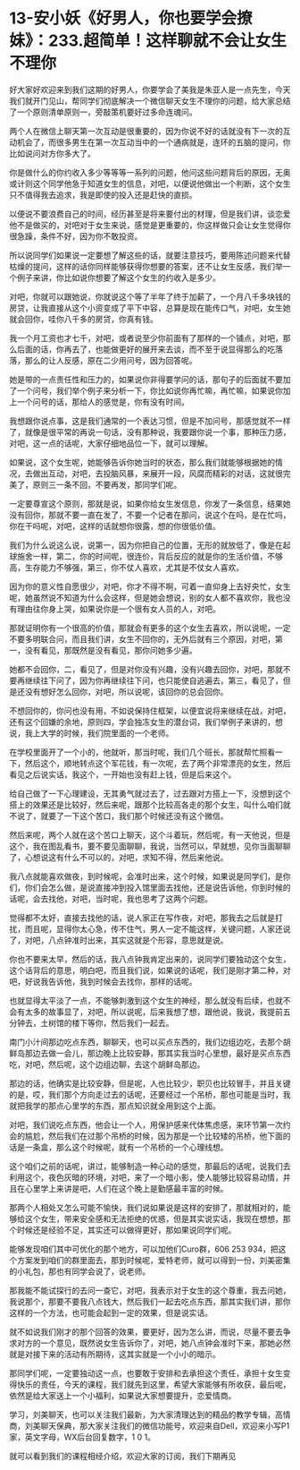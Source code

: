 # 13-安小妖《好男人，你也要学会撩妹》：233.超简单！这样聊就不会让女生不理你

好大家好欢迎来到我们这期的好男人，你要学会了美我是朱亚人是一点先生，今天我们就开门见山，帮同学们彻底解决一个微信聊天女生不理你的问题，给大家总结了一个原则清单原则一，旁敲策机要好过多命连魂问。

两个人在微信上聊天第一次互动是很重要的，因为你说不好的话就没有下一次的互动机会了，而很多男生在第一次互动当中的一个通病就是，连环的五脑的提问，你比如说问对方你多大了。

你是做什么的你约收入多少等等等一系列的问题，他问这些问题背后的原因，无奥或计则这个同学他急于知道女生的信息，对吧，以便说他做出一个判断，这个女生只不值得我去追求，我是即使的投入还是赶快的直损。

以便说不要浪费自己的时间，经历甚至是将来要付出的材理，但是我们讲，谈恋爱他不是做买的，对吧对于女生来说，感觉是更重要的，你这样做只会让女生觉得你很急躁，条件不好，因为你不敢投资。

所以说同学们如果说一定要想了解这些的话，就要注意技巧，要用陈述问题来代替枯燥的提问，这样的话你同样能够获得你想要的答案，还不让女生反感，我们举一个例子来讲，你比如说你想要了解这个女生的约收入是多少。

对吧，你就可以跟她说，你就说这个等了半年了终于加薪了，一个月八千多块钱的房贷，让我直接从这个小资变成了平下中容，总算是现在能传口气，对吧，女生她就会回你，哇你八千多的房贷，你真有钱。

我一个月工资也才七千，对吧，或者说至少你前面有了那样的一个铺点，对吧，那么后面的话，你再去了，也能做更好的展开来去谈，而不至于说显得那么的吃落落，那么的让人反感，原在二少用问号，因为回答呢。

她是带的一点责任性和压力的，如果说你非得要学问的话，那句子的后面就不要加了一个问号，我们举个例子来分析一下，你比如说你再忙嘛，再忙嘛，如果说你加上一个问号的话，那给人的感觉是，你有没有时间。

我想跟你说点事，这是我们通常的一个表达习惯，但是不加问号，那感觉就不一样了，就像是很平常的再说一句话，没有那种说，我要跟你说一个事，那种压力感，对吧，这一点的话呢，大家仔细地品位一下，就可以理解。

如果说，这个女生呢，她能够告诉你她当时的状态，那么我们就能够根据她的情况，去做出互动，对吧，去投脑风暴，来展开一段，风腐而精彩的对话，这就很完美了，原则三一条不回，不要再发，那同学们呢。

一定要尊宣这个原则，那就是说，如果你给女生发信息，你发了一条信息，结果她没有回你，那就不要一直在发了，不要一个记者在那问，说这个在吗，是在忙吗，你在干吗呢，对吧，这样的话就想你很露，想的你很低价值。

我们为什么说这么说，说第一，因为你把自己的位置，无形的就放低了，像是在起球施舍一样，第二，你的时间呢，很连价，背后反应的就是你的生活价值，不够高，生存能力不够强，第三，你不仗人喜欢，尤其是不仗女人喜欢。

因为你的意义性自愿很少，对吧，你才不得不啊，可着一直仰身上去好央忙，女生呢，她虽然说不知道为什么会这样，但是她会想说，别的女人都不喜欢你，我也没有理由往你身上哭，如果说你是一个很有女人员的人，对吧。

那就证明你有一个很高的价值，那就会有更多的这个女生去喜欢，所以说呢，一定不要多明联合问，而且我们讲，女生不回你的，无外后就有三个原因，对吧，第一，没有看见，那既然是没有看见，那你问她多少遍。

她都不会回你，二，看见了，但是对你没有兴趣，没有兴趣去回你，对吧，那就不要再继续往下问了，因为你再继续往下问，也只能使自逃遍去，第三，看见了，但是还没有想好怎么回你，对吧，所以说呢，该回你的总会回你。

不想回你的，你问也没有用，不如说保持住框架，以便宜说将来继续在战，对吧，还有这个回嫌的余地，原则四，学会独冻女生的潜台词，我们举例子来讲的，想说，我上大学的时候，我们院里面的一个老师。

在学校里面开了一个小的，他就听，那当时呢，我们几个班长，那就帮忙照看一下，然后这个，顺地转点这个军花钱，有一次呢，去了两个非常漂亮的女生，然后看见之后说实话，我这个，一开始也没有赶上钱，但是后来这个。

给自己做了一下心理建设，无其勇气就过去了，过去跟对方搭上一下，没想到这个搭上的效果还是比较好，然后来呢，跟那个比较高各走的那个女生，叫什么咱们就不说了，就要了一下这个苦口，我们那个时候还没有这个微信。

然后来呢，两个人就在这个苦口上聊天，这个斗着玩，然后呢，有一天他说，但是这个，我在图乱看书，要不要见面聊聊，我说，当然可以，早就想，见你当面聊聊了，心想说这有什么不可以的，对吧，求知不得，然后来他说。

我八点就能喜欢做夜，到时候呢，会准时出来，这个时候，如果说是同学们，是你们，你们会怎么做，是说直接冲到投入馆里面去找他，还是说告诉他，你到时候的话呢，会去找他，对吧，当时呢，我也思考了这两个问题。

觉得都不太好，直接去找他的话，说人家正在写作夜，对吧，那我去之后就是打扰，而且呢，显得你太心急，传不住气，男人一定不能这样，关键问题，人家还说了，对吧，八点钟准时出来，其实这就是个形容，意思就是说。

你也不要来太早，然后的话，我八点钟我肯定出来的，说同学们要独动这个女生，这个话背后的意思，明白吧，而且我们说，如果说的话呢，我们是刚才第二种，对吧，好说我告诉他，我到时候会去找你，那样的话呢。

也就显得太平淡了一点，不能够刺激到这个女生的神经，那么就没有后续，也就不会有太多的故事显了，对吧，所以说呢，后来我想了想，跟他说，我说，我提前五分钟去，土树馆的楼下等你，然后我们一起去。

南门小汁间那边吃点东西，聊聊天，也可以买点东西的，我们边组边吃，去那个胡鲜岛那边去做一会儿，那边晚上比较安静，那其实我当时心里想，最好是买点东西吃，对吧，然后呢，这个边组边聊，去这个胡鲜岛那边。

那边的话，他确实是比较安静，但是呢，人也比较少，职贝也比较冒手，并且关键的是，哎，我们那个方向走过去的话呢，还要经过一个吊桥，那也可能是当时，我就把我学的那点心里学的东西，那点知识就全用到这个上面。

对吧，我们说吃点东西，他会让一个人，用保护感来代体焦虑感，来环节第一次约会的尴尬，然后我们在过那个吊桥的时候，因为那是一个比较矮的吊桥，他下面的话是一条盒，那么这个时候呢，就有一个吊桥的一个心理线想。

这个咱们之前的话呢，讲过，能够制造一种心动的感觉，那最后的话呢，说我们去利用这个，夜色灰暗的环境，对吧，来了一个暗小影，使人能够比较容易动情，并且在心里学上来讲是吧，人们在这个晚上是勤感最丰富的时候。

那两个人相处又怎么可能不愉快，我们说如果说是这样的安排了，那就相对的，能够给这个女生，带来安全感和无法拒绝的优惑，但是其实说实话，我现在想想，那个时候还是经验不足，其实还可以做得更好，那如果说同学们呢。

能够发现咱们其中可优化的那个地方，可以加他们Curo群，606 253 934，把这个方案发到咱们的群里面去，那到时候呢，爱特老师，就可以得到一份，刘美密集的小礼包，那也有同学会说了，说老师。

那我能不能试探行的去问一查它，对吧，我表示对于女生的这个尊重，我去问她，我说那个，那要不要我八点钱大，然后我们一起去吃点东西，那其实我们讲，那你这样的一个方法，也可能会起到一定的效果，但是说实话。

就不如说我们刚才的那个回答的效果，要更好，因为怎么讲，而说，尽量不要去争求对方的一个意见，既然说女生告诉你了，对吧，她八点钟会准时下来，那她必然就是对接下来的活动有所期待，这其实就是一个小小的暗示。

那同学们呢，一定要独动这一点，也要敢于安排和去承担这个责任，承担十女生变得快乐的责任，今天的课程，我们就先到这里，希望大家能够有所收获，最后呢，依然是给大家送上一个小福利，如果说大家想要提升，恋爱情商。

学习，刘美聊天，也可以关注我们最新，为大家清理达到的精品的教学专辑，高情商，刘美聊天保典，那大家关注我们的微信功能号，欢迎来自Dell，欢迎来小写P1家，英文字母，WX后台回复数字，1 0 1。

就可以看到我们的课程相经介绍，欢迎大家的订阅，我们下期再见